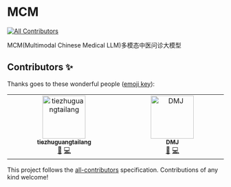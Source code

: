 # MCM
<!-- ALL-CONTRIBUTORS-BADGE:START - Do not remove or modify this section -->
[![All Contributors](https://img.shields.io/badge/all_contributors-2-orange.svg?style=flat-square)](#contributors-)
<!-- ALL-CONTRIBUTORS-BADGE:END -->
MCM(Multimodal Chinese Medical LLM)多模态中医问诊大模型

## Contributors ✨

Thanks goes to these wonderful people ([emoji key](https://allcontributors.org/docs/en/emoji-key)):

<!-- ALL-CONTRIBUTORS-LIST:START - Do not remove or modify this section -->
<!-- prettier-ignore-start -->
<!-- markdownlint-disable -->
<table>
  <tbody>
    <tr>
      <td align="center" valign="top" width="14.28%"><a href="https://github.com/tiezhuguangtailang"><img src="https://avatars.githubusercontent.com/u/65181147?v=4?s=100" width="100px;" alt="tiezhuguangtailang"/><br /><sub><b>tiezhuguangtailang</b></sub></a><br /><a href="#data-tiezhuguangtailang" title="Data">🔣</a> <a href="https://github.com/JerryMazeyu/MCM/commits?author=tiezhuguangtailang" title="Code">💻</a></td>
      <td align="center" valign="top" width="14.28%"><a href="https://github.com/ggxxding"><img src="https://avatars.githubusercontent.com/u/33093699?v=4?s=100" width="100px;" alt="DMJ"/><br /><sub><b>DMJ</b></sub></a><br /><a href="#data-ggxxding" title="Data">🔣</a> <a href="https://github.com/JerryMazeyu/MCM/commits?author=ggxxding" title="Code">💻</a></td>
    </tr>
  </tbody>
</table>

<!-- markdownlint-restore -->
<!-- prettier-ignore-end -->

<!-- ALL-CONTRIBUTORS-LIST:END -->

This project follows the [all-contributors](https://github.com/all-contributors/all-contributors) specification. Contributions of any kind welcome!